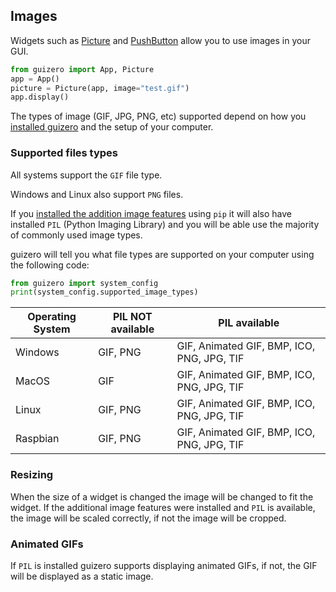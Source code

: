 ## Images

Widgets such as [Picture](picture.md) and [PushButton](pushbutton.md) allow you to use images in your GUI.

```python
from guizero import App, Picture
app = App()
picture = Picture(app, image="test.gif")
app.display()
```

The types of image (GIF, JPG, PNG, etc) supported depend on how you [installed guizero](index.md) and the setup of your computer.

### Supported files types

All systems support the `GIF` file type.

Windows and Linux also support `PNG` files.

If you [installed the addition image features](index.md#additional-features-install) using `pip` it will also have installed `PIL` (Python Imaging Library) and you will be able use the majority of commonly used image types.

guizero will tell you what file types are supported on your computer using the following code:

```python
from guizero import system_config
print(system_config.supported_image_types)
```

| Operating System | PIL NOT available | PIL available                              |
|------------------|-------------------|--------------------------------------------|
| Windows          | GIF, PNG          | GIF, Animated GIF, BMP, ICO, PNG, JPG, TIF |
| MacOS            | GIF               | GIF, Animated GIF, BMP, ICO, PNG, JPG, TIF |
| Linux            | GIF, PNG          | GIF, Animated GIF, BMP, ICO, PNG, JPG, TIF |
| Raspbian         | GIF, PNG          | GIF, Animated GIF, BMP, ICO, PNG, JPG, TIF |

### Resizing

When the size of a widget is changed the image will be changed to fit the widget. If the additional image features were installed and `PIL` is available, the image will be scaled correctly, if not the image will be cropped.

### Animated GIFs

If `PIL` is installed guizero supports displaying animated GIFs, if not, the GIF will be displayed as a static image.
